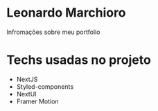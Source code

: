 # Leonardo Marchioro

Infromações sobre meu portfolio

 # Techs usadas no projeto

  - NextJS
  - Styled-components
  - NextUI
  - Framer Motion
 
